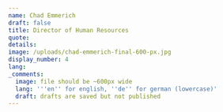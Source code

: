 ```yaml
---
name: Chad Emmerich
draft: false
title: Director of Human Resources
quote:
details:
image: /uploads/chad-emmerich-final-600-px.jpg
display_number: 4
lang:
_comments:
  image: file should be ~600px wide
  lang: '''en'' for english, ''de'' for german (lowercase)'
  draft: drafts are saved but not published
---
```

